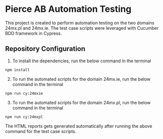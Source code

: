 # Pierce AB Automation Testing

This project is created to perform automation testing on the two domains 24mx.pl and 24mx.ie.
The test case scripts were leveraged with Cucumber BDD framework in Cypress.

## Repository Configuration

1. To install the dependencies, run the below command in the terminal

```
npm install
```

2. To run the automated scripts for the domain 24mx.ie, run the below command in the terminal

```
npm run cy:24mxie
```

3. To run the automated scripts for the domain 24mx.pl, run the below command in the terminal

```
npm run cy:24mxpl
```

The HTML reports gets generated automatically after running the above command for the test case scripts.
